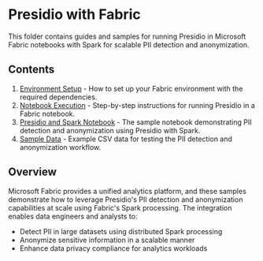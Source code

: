 # Presidio with Fabric

This folder contains guides and samples for running Presidio in Microsoft Fabric notebooks with Spark for scalable PII detection and anonymization.

## Contents

1. [Environment Setup](env_setup.md) - How to set up your Fabric environment with the required dependencies.
2. [Notebook Execution](notebook_execution.md) - Step-by-step instructions for running Presidio in a Fabric notebook.
3. [Presidio and Spark Notebook](./presidio_and_spark.ipynb) - The sample notebook demonstrating PII detection and anonymization using Presidio with Spark.
4. [Sample Data](./fabric_sample_data.csv) - Example CSV data for testing the PII detection and anonymization workflow.

## Overview

Microsoft Fabric provides a unified analytics platform, and these samples demonstrate how to leverage Presidio's PII detection and anonymization capabilities at scale using Fabric's Spark processing. The integration enables data engineers and analysts to:

- Detect PII in large datasets using distributed Spark processing
- Anonymize sensitive information in a scalable manner
- Enhance data privacy compliance for analytics workloads